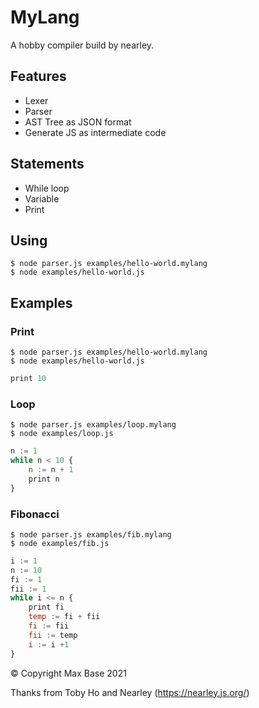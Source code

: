 # MyLang

A hobby compiler build by nearley.

## Features

- Lexer
- Parser
- AST Tree as JSON format
- Generate JS as intermediate code

## Statements

- While loop
- Variable
- Print

## Using

```
$ node parser.js examples/hello-world.mylang
$ node examples/hello-world.js
```

## Examples

### Print

```
$ node parser.js examples/hello-world.mylang 
$ node examples/hello-world.js 
```

```js
print 10
```

### Loop

```
$ node parser.js examples/loop.mylang
$ node examples/loop.js
```

```js
n := 1
while n < 10 {
	n := n + 1
	print n
}
```

### Fibonacci

```
$ node parser.js examples/fib.mylang
$ node examples/fib.js
```

```js
i := 1
n := 10
fi := 1
fii := 1
while i <= n {
	print fi
	temp := fi + fii
	fi := fii
	fii := temp
	i := i +1
}
```

© Copyright Max Base 2021

Thanks from Toby Ho and Nearley (https://nearley.js.org/)
